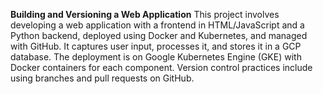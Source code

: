 **Building and Versioning a Web Application**
This project involves developing a web application with a frontend in HTML/JavaScript and a Python backend, deployed using Docker and Kubernetes, and managed with GitHub. It captures user input, processes it, and stores it in a GCP database. The deployment is on Google Kubernetes Engine (GKE) with Docker containers for each component. Version control practices include using branches and pull requests on GitHub.
